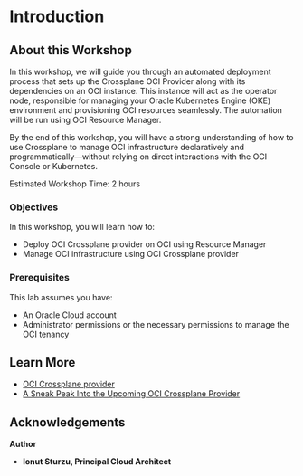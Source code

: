# Introduction

## About this Workshop

In this workshop, we will guide you through an automated deployment process that sets up the Crossplane OCI Provider along with its dependencies on an OCI instance. This instance will act as the operator node, responsible for managing your Oracle Kubernetes Engine (OKE) environment and provisioning OCI resources seamlessly. The automation will be run using OCI Resource Manager.

By the end of this workshop, you will have a strong understanding of how to use Crossplane to manage OCI infrastructure declaratively and programmatically—without relying on direct interactions with the OCI Console or Kubernetes.

Estimated Workshop Time: 2 hours

### Objectives

In this workshop, you will learn how to:
* Deploy OCI Crossplane provider on OCI using Resource Manager
* Manage OCI infrastructure using OCI Crossplane provider

### Prerequisites

This lab assumes you have:
* An Oracle Cloud account
* Administrator permissions or the necessary permissions to manage the OCI tenancy


## Learn More

* [OCI Crossplane provider](https://github.com/oracle-samples/crossplane-provider-oci/tree/main)
* [A Sneak Peak Into the Upcoming OCI Crossplane Provider](https://blogs.oracle.com/developers/post/a-sneak-peak-into-the-upcoming-oci-crossplane-provider)


## Acknowledgements
**Author** 
* **Ionut Sturzu, Principal Cloud Architect**
